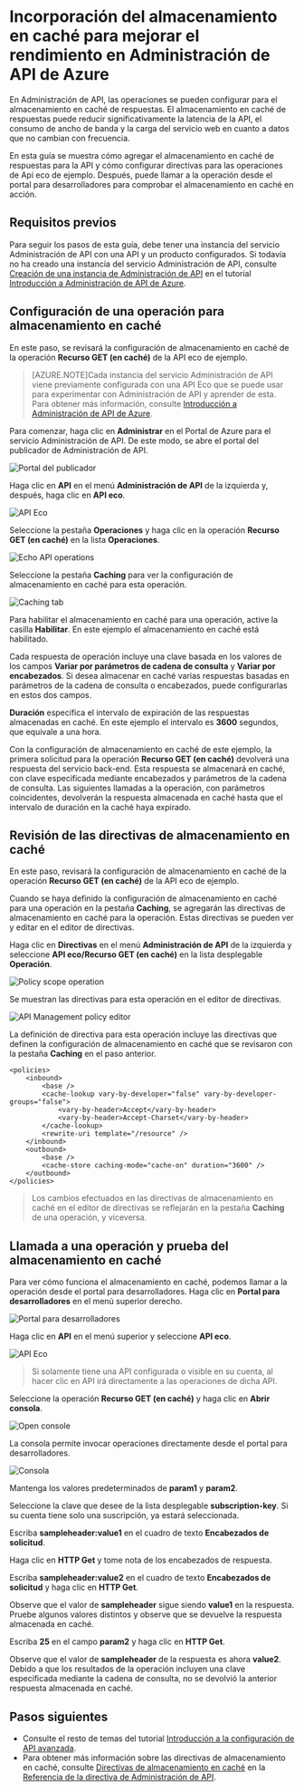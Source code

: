 <properties
	pageTitle="Incorporación del almacenamiento en caché para mejorar el rendimiento en Administración de API de Azure"
	description="Obtenga información acerca de cómo mejorar la latencia, el consumo de ancho de banda y la carga de servicios web para las llamadas de servicio de Administración de API."
	services="api-management"
	documentationCenter=""
	authors="steved0x"
	manager="dwrede"
	editor=""/>

<tags
	ms.service="api-management"
	ms.workload="mobile"
	ms.tgt_pltfrm="na"
	ms.devlang="na"
	ms.topic="get-started-article" 
	ms.date="08/05/2015"
	ms.author="sdanie"/>

# Incorporación del almacenamiento en caché para mejorar el rendimiento en Administración de API de Azure

En Administración de API, las operaciones se pueden configurar para el almacenamiento en caché de respuestas. El almacenamiento en caché de respuestas puede reducir significativamente la latencia de la API, el consumo de ancho de banda y la carga del servicio web en cuanto a datos que no cambian con frecuencia.

En esta guía se muestra cómo agregar el almacenamiento en caché de respuestas para la API y cómo configurar directivas para las operaciones de Api eco de ejemplo. Después, puede llamar a la operación desde el portal para desarrolladores para comprobar el almacenamiento en caché en acción.


## Requisitos previos

Para seguir los pasos de esta guía, debe tener una instancia del servicio Administración de API con una API y un producto configurados. Si todavía no ha creado una instancia del servicio Administración de API, consulte [Creación de una instancia de Administración de API][] en el tutorial [Introducción a Administración de API de Azure][].

## <a name="configure-caching"> </a>Configuración de una operación para almacenamiento en caché

En este paso, se revisará la configuración de almacenamiento en caché de la operación **Recurso GET (en caché)** de la API eco de ejemplo.

>[AZURE.NOTE]Cada instancia del servicio Administración de API viene previamente configurada con una API Eco que se puede usar para experimentar con Administración de API y aprender de esta. Para obtener más información, consulte [Introducción a Administración de API de Azure][].

Para comenzar, haga clic en **Administrar** en el Portal de Azure para el servicio Administración de API. De este modo, se abre el portal del publicador de Administración de API.

![Portal del publicador][api-management-management-console]

Haga clic en **API** en el menú **Administración de API** de la izquierda y, después, haga clic en **API eco**.

![API Eco][api-management-echo-api]

Seleccione la pestaña **Operaciones** y haga clic en la operación **Recurso GET (en caché)** en la lista **Operaciones**.

![Echo API operations][api-management-echo-api-operations]

Seleccione la pestaña **Caching** para ver la configuración de almacenamiento en caché para esta operación.

![Caching tab][api-management-caching-tab]

Para habilitar el almacenamiento en caché para una operación, active la casilla **Habilitar**. En este ejemplo el almacenamiento en caché está habilitado.

Cada respuesta de operación incluye una clave basada en los valores de los campos **Variar por parámetros de cadena de consulta** y **Variar por encabezados**. Si desea almacenar en caché varias respuestas basadas en parámetros de la cadena de consulta o encabezados, puede configurarlas en estos dos campos.

**Duración** especifica el intervalo de expiración de las respuestas almacenadas en caché. En este ejemplo el intervalo es **3600** segundos, que equivale a una hora.

Con la configuración de almacenamiento en caché de este ejemplo, la primera solicitud para la operación **Recurso GET (en caché)** devolverá una respuesta del servicio back-end. Esta respuesta se almacenará en caché, con clave especificada mediante encabezados y parámetros de la cadena de consulta. Las siguientes llamadas a la operación, con parámetros coincidentes, devolverán la respuesta almacenada en caché hasta que el intervalo de duración en la caché haya expirado.

## <a name="caching-policies"> </a>Revisión de las directivas de almacenamiento en caché

En este paso, revisará la configuración de almacenamiento en caché de la operación **Recurso GET (en caché)** de la API eco de ejemplo.

Cuando se haya definido la configuración de almacenamiento en caché para una operación en la pestaña **Caching**, se agregarán las directivas de almacenamiento en caché para la operación. Estas directivas se pueden ver y editar en el editor de directivas.

Haga clic en **Directivas** en el menú **Administración de API** de la izquierda y seleccione **API eco/Recurso GET (en caché)** en la lista desplegable **Operación**.

![Policy scope operation][api-management-operation-dropdown]

Se muestran las directivas para esta operación en el editor de directivas.

![API Management policy editor][api-management-policy-editor]

La definición de directiva para esta operación incluye las directivas que definen la configuración de almacenamiento en caché que se revisaron con la pestaña **Caching** en el paso anterior.

	<policies>
		<inbound>
			<base />
			<cache-lookup vary-by-developer="false" vary-by-developer-groups="false">
				<vary-by-header>Accept</vary-by-header>
				<vary-by-header>Accept-Charset</vary-by-header>
			</cache-lookup>
			<rewrite-uri template="/resource" />
		</inbound>
		<outbound>
			<base />
			<cache-store caching-mode="cache-on" duration="3600" />
		</outbound>
	</policies>

>Los cambios efectuados en las directivas de almacenamiento en caché en el editor de directivas se reflejarán en la pestaña **Caching** de una operación, y viceversa.

## <a name="test-operation"> </a>Llamada a una operación y prueba del almacenamiento en caché

Para ver cómo funciona el almacenamiento en caché, podemos llamar a la operación desde el portal para desarrolladores. Haga clic en **Portal para desarrolladores** en el menú superior derecho.

![Portal para desarrolladores][api-management-developer-portal-menu]

Haga clic en **API** en el menú superior y seleccione **API eco**.

![API Eco][api-management-apis-echo-api]

>Si solamente tiene una API configurada o visible en su cuenta, al hacer clic en API irá directamente a las operaciones de dicha API.

Seleccione la operación **Recurso GET (en caché)** y haga clic en **Abrir consola**.

![Open console][api-management-open-console]

La consola permite invocar operaciones directamente desde el portal para desarrolladores.

![Consola][api-management-console]

Mantenga los valores predeterminados de **param1** y **param2**.

Seleccione la clave que desee de la lista desplegable **subscription-key**. Si su cuenta tiene solo una suscripción, ya estará seleccionada.

Escriba **sampleheader:value1** en el cuadro de texto **Encabezados de solicitud**.

Haga clic en **HTTP Get** y tome nota de los encabezados de respuesta.

Escriba **sampleheader:value2** en el cuadro de texto **Encabezados de solicitud** y haga clic en **HTTP Get**.

Observe que el valor de **sampleheader** sigue siendo **value1** en la respuesta. Pruebe algunos valores distintos y observe que se devuelve la respuesta almacenada en caché.

Escriba **25** en el campo **param2** y haga clic en **HTTP Get**.

Observe que el valor de **sampleheader** de la respuesta es ahora **value2**. Debido a que los resultados de la operación incluyen una clave especificada mediante la cadena de consulta, no se devolvió la anterior respuesta almacenada en caché.

## <a name="next-steps"> </a>Pasos siguientes

-	Consulte el resto de temas del tutorial [Introducción a la configuración de API avanzada][].
-	Para obtener más información sobre las directivas de almacenamiento en caché, consulte [Directivas de almacenamiento en caché][] en la [Referencia de la directiva de Administración de API][].

[api-management-management-console]: ./media/api-management-howto-cache/api-management-management-console.png
[api-management-echo-api]: ./media/api-management-howto-cache/api-management-echo-api.png
[api-management-echo-api-operations]: ./media/api-management-howto-cache/api-management-echo-api-operations.png
[api-management-caching-tab]: ./media/api-management-howto-cache/api-management-caching-tab.png
[api-management-operation-dropdown]: ./media/api-management-howto-cache/api-management-operation-dropdown.png
[api-management-policy-editor]: ./media/api-management-howto-cache/api-management-policy-editor.png
[api-management-developer-portal-menu]: ./media/api-management-howto-cache/api-management-developer-portal-menu.png
[api-management-apis-echo-api]: ./media/api-management-howto-cache/api-management-apis-echo-api.png
[api-management-open-console]: ./media/api-management-howto-cache/api-management-open-console.png
[api-management-console]: ./media/api-management-howto-cache/api-management-console.png


[How to add operations to an API]: api-management-howto-add-operations.md
[How to add and publish a product]: api-management-howto-add-products.md
[Monitoring and analytics]: api-management-monitoring.md
[Add APIs to a product]: api-management-howto-add-products.md#add-apis
[Publish a product]: api-management-howto-add-products.md#publish-product
[Introducción a Administración de API de Azure]: api-management-get-started.md
[Introducción a la configuración de API avanzada]: api-management-get-started-advanced.md

[Referencia de la directiva de Administración de API]: https://msdn.microsoft.com/library/azure/dn894081.aspx
[Directivas de almacenamiento en caché]: https://msdn.microsoft.com/library/azure/dn894086.aspx

[Creación de una instancia de Administración de API]: api-management-get-started.md#create-service-instance

[Configure an operation for caching]: #configure-caching
[Review the caching policies]: #caching-policies
[Call an operation and test the caching]: #test-operation
[Next steps]: #next-steps

<!---HONumber=August15_HO6-->
